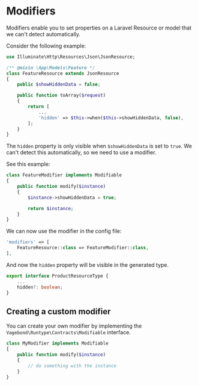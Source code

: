# Modifiers

Modifiers enable you to set properties on a Laravel Resource or model that we can't detect automatically.

Consider the following example:

```php
use Illuminate\Http\Resources\Json\JsonResource;

/** @mixin \App\Models\Feature */
class FeatureResource extends JsonResource
{
    public $showHiddenData = false;

    public function toArray($request)
    {
        return [
            ...
            'hidden' => $this->when($this->showHiddenData, false),
        ];
    }
}
```

The `hidden` property is only visible when `$showHiddenData` is set to `true`. We can't detect this automatically, so we need to use a modifier.

See this example:

```php
class FeatureModifier implements Modifiable
{
    public function modify($instance)
    {
        $instance->showHiddenData = true;

        return $instance;
    }
}
```

We can now use the modifier in the config file:

```php
'modifiers' => [
    FeatureResource::class => FeatureModifier::class,
],
```

And now the `hidden` property will be visible in the generated type.

```typescript
export interface ProductResourceType {
    ...
    hidden?: boolean;
}
```

## Creating a custom modifier

You can create your own modifier by implementing the `Vagebond\Runtype\Contracts\Modifiable` interface.

```php
class MyModifier implements Modifiable
{
    public function modify($instance)
    {
        // do something with the instance
    }
}
```
